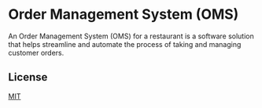 # Order Management System (OMS)

An Order Management System (OMS) for a restaurant is a software 
solution that helps streamline and automate the process of
taking and managing customer orders.

## License

[MIT](https://choosealicense.com/licenses/mit/)
